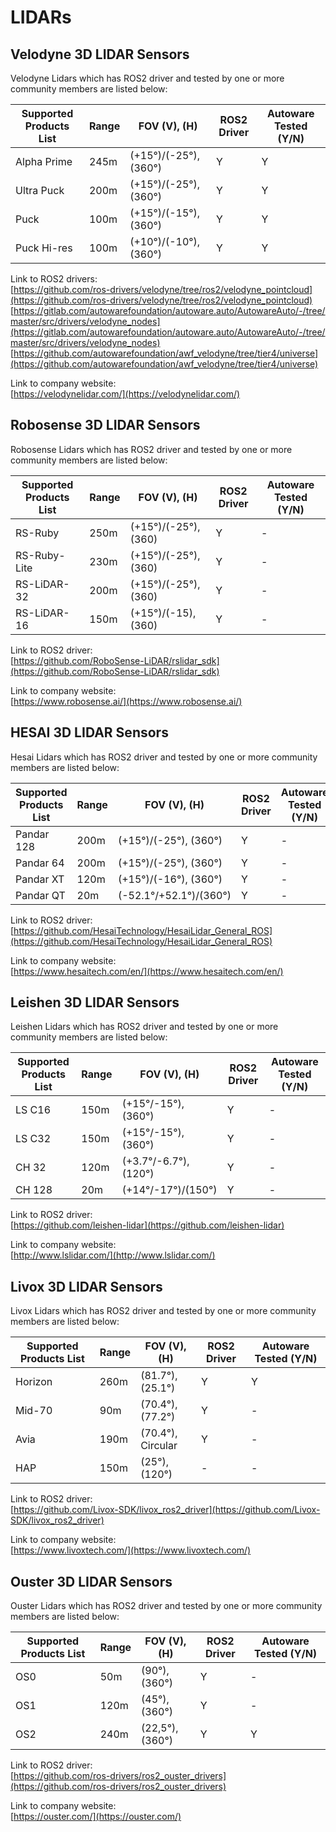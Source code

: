 # LIDARs

## **Velodyne 3D LIDAR Sensors**

Velodyne Lidars which has ROS2 driver and tested by one or more community members are listed below:

| Supported Products List | Range | FOV (V), (H)          | ROS2 Driver | Autoware Tested (Y/N) |
| ----------------------- | ----- | --------------------- | ----------- | --------------------- |
| Alpha Prime             | 245m  | (+15°)/(-25°), (360°) | Y           | Y                     |
| Ultra Puck              | 200m  | (+15°)/(-25°), (360°) | Y           | Y                     |
| Puck                    | 100m  | (+15°)/(-15°), (360°) | Y           | Y                     |
| Puck Hi-res             | 100m  | (+10°)/(-10°), (360°) | Y           | Y                     |

Link to ROS2 drivers:  
 [https://github.com/ros-drivers/velodyne/tree/ros2/velodyne_pointcloud](https://github.com/ros-drivers/velodyne/tree/ros2/velodyne_pointcloud)  
 [https://gitlab.com/autowarefoundation/autoware.auto/AutowareAuto/-/tree/master/src/drivers/velodyne_nodes](https://gitlab.com/autowarefoundation/autoware.auto/AutowareAuto/-/tree/master/src/drivers/velodyne_nodes)
[https://github.com/autowarefoundation/awf_velodyne/tree/tier4/universe](https://github.com/autowarefoundation/awf_velodyne/tree/tier4/universe)

Link to company website:  
[https://velodynelidar.com/](https://velodynelidar.com/)

## **Robosense 3D LIDAR Sensors**

Robosense Lidars which has ROS2 driver and tested by one or more community members are listed below:

| Supported Products List | Range | FOV (V), (H)         | ROS2 Driver | Autoware Tested (Y/N) |
| ----------------------- | ----- | -------------------- | ----------- | --------------------- |
| RS-Ruby                 | 250m  | (+15°)/(-25°), (360) | Y           | -                     |
| RS-Ruby-Lite            | 230m  | (+15°)/(-25°), (360) | Y           | -                     |
| RS-LiDAR-32             | 200m  | (+15°)/(-25°), (360) | Y           | -                     |
| RS-LiDAR-16             | 150m  | (+15°)/(-15), (360)  | Y           | -                     |

Link to ROS2 driver:  
[https://github.com/RoboSense-LiDAR/rslidar_sdk](https://github.com/RoboSense-LiDAR/rslidar_sdk)

Link to company website:  
[https://www.robosense.ai/](https://www.robosense.ai/)

## **HESAI 3D LIDAR Sensors**

Hesai Lidars which has ROS2 driver and tested by one or more community members are listed below:

| Supported Products List | Range | FOV (V), (H)           | ROS2 Driver | Autoware Tested (Y/N) |
| ----------------------- | ----- | ---------------------- | ----------- | --------------------- |
| Pandar 128              | 200m  | (+15°)/(-25°), (360°)  | Y           | -                     |
| Pandar 64               | 200m  | (+15°)/(-25°), (360°)  | Y           | -                     |
| Pandar XT               | 120m  | (+15°)/(-16°), (360°)  | Y           | -                     |
| Pandar QT               | 20m   | (-52.1°/+52.1°)/(360°) | Y           | -                     |

Link to ROS2 driver:  
[https://github.com/HesaiTechnology/HesaiLidar_General_ROS](https://github.com/HesaiTechnology/HesaiLidar_General_ROS)

Link to company website:  
[https://www.hesaitech.com/en/](https://www.hesaitech.com/en/)

## **Leishen 3D LIDAR Sensors**

Leishen Lidars which has ROS2 driver and tested by one or more community members are listed below:

| Supported Products List | Range | FOV (V), (H)         | ROS2 Driver | Autoware Tested (Y/N) |
| ----------------------- | ----- | -------------------- | ----------- | --------------------- |
| LS C16                  | 150m  | (+15°/-15°), (360°)  | Y           | -                     |
| LS C32                  | 150m  | (+15°/-15°), (360°)  | Y           | -                     |
| CH 32                   | 120m  | (+3.7°/-6.7°),(120°) | Y           | -                     |
| CH 128                  | 20m   | (+14°/-17°)/(150°)   | Y           | -                     |

Link to ROS2 driver:  
[https://github.com/leishen-lidar](https://github.com/leishen-lidar)

Link to company website:  
[http://www.lslidar.com/](http://www.lslidar.com/)

## **Livox 3D LIDAR Sensors**

Livox Lidars which has ROS2 driver and tested by one or more community members are listed below:

| Supported Products List | Range | FOV (V), (H)      | ROS2 Driver | Autoware Tested (Y/N) |
| ----------------------- | ----- | ----------------- | ----------- | --------------------- |
| Horizon                 | 260m  | (81.7°), (25.1°)  | Y           | Y                     |
| Mid-70                  | 90m   | (70.4°), (77.2°)  | Y           | -                     |
| Avia                    | 190m  | (70.4°), Circular | Y           | -                     |
| HAP                     | 150m  | (25°), (120°)     | -           | -                     |

Link to ROS2 driver:  
[https://github.com/Livox-SDK/livox_ros2_driver](https://github.com/Livox-SDK/livox_ros2_driver)

Link to company website:  
[https://www.livoxtech.com/](https://www.livoxtech.com/)

## **Ouster 3D LIDAR Sensors**

Ouster Lidars which has ROS2 driver and tested by one or more community members are listed below:

| Supported Products List | Range | FOV (V), (H)    | ROS2 Driver | Autoware Tested (Y/N) |
| ----------------------- | ----- | --------------- | ----------- | --------------------- |
| OS0                     | 50m   | (90°), (360°)   | Y           | -                     |
| OS1                     | 120m  | (45°), (360°)   | Y           | -                     |
| OS2                     | 240m  | (22,5°), (360°) | Y           | Y                     |

Link to ROS2 driver:  
[https://github.com/ros-drivers/ros2_ouster_drivers](https://github.com/ros-drivers/ros2_ouster_drivers)

Link to company website:  
[https://ouster.com/](https://ouster.com/)
